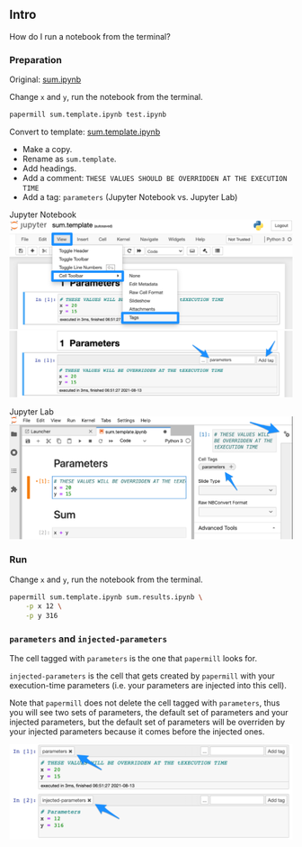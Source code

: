 ## Intro

How do I run a notebook from the terminal?

### Preparation

Original: [sum.ipynb](intro/sum.ipynb)

Change `x` and `y`, run the notebook from the terminal.

```bash
papermill sum.template.ipynb test.ipynb
```

Convert to template: [sum.template.ipynb](intro/sum.template.ipynb)

- Make a copy.
- Rename as `sum.template`.
- Add headings.
- Add a comment: `THESE VALUES SHOULD BE OVERRIDDEN AT THE EXECUTION TIME`
- Add a tag: `parameters` (Jupyter Notebook vs. Jupyter Lab)

Jupyter Notebook
![Tagging 01](../img/tagging-jn-01.png)
![Tagging 02](../img/tagging-jn-02.png)

Jupyter Lab
![Tagging 02](../img/tagging-jylab.png)

### Run

Change `x` and `y`, run the notebook from the terminal.

```bash
papermill sum.template.ipynb sum.results.ipynb \
    -p x 12 \
    -p y 316
```

### `parameters` and `injected-parameters`

The cell tagged with `parameters` is the one that `papermill` looks for.

`injected-parameters` is the cell that gets created by `papermill` with your execution-time parameters (i.e. your parameters are injected into this cell).

Note that `papermill` does not delete the cell tagged with `parameters`, thus you will see two sets of parameters, the default set of parameters and your injected parameters, but the default set of parameters will be overriden by your injected parameters because it comes before the injected ones.

![parameters vs. injected-parameters](../img/injected-parameters.png)
